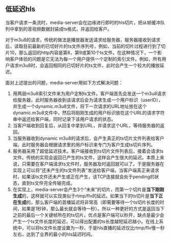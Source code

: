 ## 低延迟hls

当客户请求一条流时，media-server会在边缘进行即时的hls切片，把从帧缓冲队列中拿到的音视频数据封装成ts格式，并返回给客户。

对于m3u8的请求，传统的做法是播放器发送请求给服务器，服务器接收到请求后，读取目前最新的已切好片的ts文件序列号，例如，当前的切片过程进行到了切片10，那么返回的http内容是第8，第9或第10个ts文件。在这种情况下，一个影响客户体验的问题是它无法为每一个用户提供一个定制的索引文件。例如，所有用户请求m3u8时，会返回相同的已切好片的ts文件，此时会产生一个较大的播放延迟。

面对上述提出的问题，media-server用如下方式解决问题：

1. 用两层m3u8索引文件来为用户定制ts文件。客户端首先会发送一个m3u8请求给服务器，此时服务器收到该请求后会为请求生成一个用户标识（userID），并生成一个dynamic.m3u8文件，将下一次请求的URL地址放在这个dynamic.m3u8文件中，然后将刚刚生成的用户标识放在这个URL的请求字符串中返还给客户端，同时记录下该用户请求的状态。
2. 当客户端收到回复后，从回复中拿到URL，并请求这个URL，等待服务器的返回。
3. 当服务器收到dynamic m3u8的请求后，会产生真正的ts切片文件列表给客户端，此时服务器会根据请求里的用户标识来专门为客户生成ts切片序列。
4. 服务器采用了超低延迟技术。客户端接收到ts切片文件列表后，接着会请求ts文件。传统的实现会返回已产生的ts文件，这样会产生很大的延迟。本质上来说，只需要在客户端请求ts文件时，服务器及时返回就可以了。于是服务器在实现上可以将“还未产生的ts文件列表”发送给客户端，当客户端真正来请求时，如果该ts文件还未产生或正在产生，该TCP连接就会处于pending的状态，直到ts文件完全传输完成。
5. 在实现上，media-server会产生3个“未来”的切片，而第一个切片是**当下刚刚生成**的，这样就可以实现类似于rtmp/flv的延迟。如果当下的ts切片是**当下正在生成**的，那么客户端的首播延迟将非常高（即需要等待一个ts切片长度的时间，如果是1秒钟，那么最长就会等待一秒）。所以一种更好的方式是返回当下之前的最后一个关键帧所在的ts切片。优点是客户端可以秒开，缺点是最少会产生一个ts文件长度的延迟，可以得出配置的ts长度越短延迟越小。在线上系统中，可以将ts文件长度设置为一秒，于是hls直播的延迟仅比rtmp/flv慢一秒左右，达到了业界的最小的hls延迟时间。
